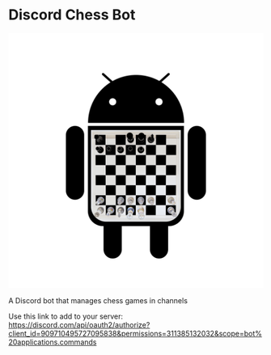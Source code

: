 # Discord Chess Bot

![Chess bot logo](/images/chess-bot.png)

A Discord bot that manages chess games in channels

Use this link to add to your server: https://discord.com/api/oauth2/authorize?client_id=909710495727095838&permissions=311385132032&scope=bot%20applications.commands
